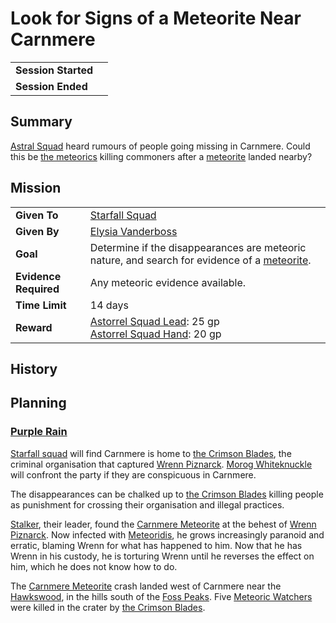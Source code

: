 # Look for Signs of a Meteorite Near Carnmere

|||
| --- | --- |
| **Session Started** | | storyline.2
| **Session Ended** | |

## Summary

[Astral Squad](../../organisations/government/astorrel/squads/astral-squad.md) heard rumours of people going missing in Carnmere. Could this be [the meteorics](../../lineages/the-meteorics.md) killing commoners after a [meteorite](../../items/meteoric/meteorite.md) landed nearby?

## Mission

|||
| --- | --- |
| **Given To** | [Starfall Squad](../../organisations/government/astorrel/squads/starfall-squad.md) |
| **Given By** | [Elysia Vanderboss](../../characters/elysia-vanderboss.md) |
| **Goal** | Determine if the disappearances are meteoric nature, and search for evidence of a [meteorite](../../items/meteoric/meteorite.md). |
| **Evidence Required** | Any meteoric evidence available. |
| **Time Limit** | 14 days |
| **Reward** | [Astorrel Squad Lead](../../organisations/government/astorrel/ranks/astorrel-squad-lead.md): 25 gp<br>[Astorrel Squad Hand](../../organisations/government/astorrel/ranks/astorrel-squad-hand.md): 20 gp |

## History

## Planning

### [Purple Rain](../../campaigns/C1-purple-rain.md)

[Starfall squad](../../organisations/government/astorrel/squads/starfall-squad.md) will find Carnmere is home to [the Crimson Blades](../../organisations/criminals/the-crimson-blades.md), the criminal organisation that captured [Wrenn Piznarck](../../characters/wrenn-piznarck.md). [Morog Whiteknuckle](../../characters/morog-whiteknuckle.md) will confront the party if they are conspicuous in Carnmere.

The disappearances can be chalked up to [the Crimson Blades](../../organisations/criminals/the-crimson-blades.md) killing people as punishment for crossing their organisation and illegal practices.

[Stalker](../../characters/stalker.md), their leader, found the [Carnmere Meteorite](../../items/meteoric/meteorites/carnmere-meteorite.md) at the behest of [Wrenn Piznarck](../../characters/wrenn-piznarck.md). Now infected with [Meteoridis](../../mechanics/roleplay/meteoridis.md), he grows increasingly paranoid and erratic, blaming Wrenn for what has happened to him. Now that he has Wrenn in his custody, he is torturing Wrenn until he reverses the effect on him, which he does not know how to do.

The [Carnmere Meteorite](../../items/meteoric/meteorites/carnmere-meteorite.md) crash landed west of Carnmere near the [Hawkswood](../../places/forests/hawkswood.md), in the hills south of the [Foss Peaks](../../places/mountains/foss-peaks.md). Five [Meteoric Watchers](../../creatures/meteoric-watcher.md) were killed in the crater by [the Crimson Blades](../../organisations/criminals/the-crimson-blades.md).
